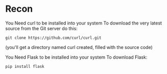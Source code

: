 # Recon

You Need curl to be installed into your system
To download the very latest source from the Git server do this:

`git clone https://github.com/curl/curl.git`

(you'll get a directory named curl created, filled with the source code)

You Need Flask to be installed into your system
To download Flask:

`pip install flask`
